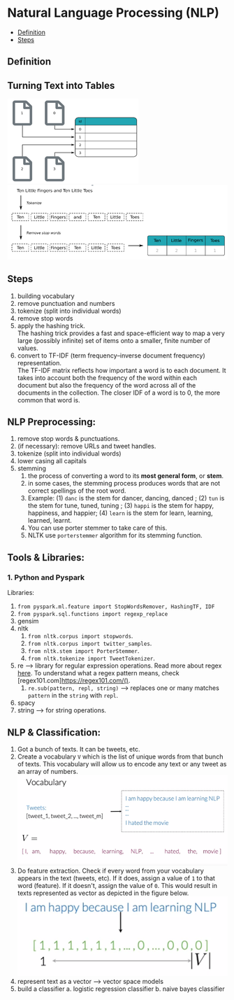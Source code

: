 # Natural Language Processing (NLP)

* [Definition](#definition)
* [Steps](#steps)

## Definition

## Turning Text into Tables
<img src="./images/orpd.png" alt="drawing" width="300"/> <br />
<img src="./images/odmc.png" alt="drawing" width="700"/>


## Steps
1. building vocabulary
2. remove punctuation and numbers
3. tokenize (split into individual words)
4. remove stop words
5. apply the hashing trick. <br />
  The hashing trick provides a fast and space-efficient way to map a very large (possibly infinite) set of items onto a smaller, finite number of values.
5. convert to TF-IDF (term frequency–inverse document frequency) representation. <br />
  The TF-IDF matrix reflects how important a word is to each document. It takes into account both the frequency of the word within each document but also the frequency of the word across all of the documents in the collection. The closer IDF of a word is to 0, the more common that word is. 
  
## NLP Preprocessing:
1. remove stop words & punctuations.
2. (if necessary): remove URLs and tweet handles. 
3. tokenize (split into individual words)
4. lower casing all capitals
5. stemming
    1. the process of converting a word to its **most general form**, or **stem**. 
    2. in some cases, the stemming process produces words that are not correct spellings of the root word.
    3. Example: (1) `danc` is the stem for dancer, dancing, danced ; (2) `tun` is the stem for tune, tuned, tuning ; (3) `happi` is the stem for happy, happiness, and happier; (4) `learn` is the stem for learn, learning, learned, learnt.
    4. You can use porter stemmer to take care of this. 
    5. NLTK use `porterstemmer` algorithm for its stemming function. 

## Tools & Libraries:

### 1. Python and Pyspark

Libraries:
1. `from pyspark.ml.feature import StopWordsRemover, HashingTF, IDF`
2. `from pyspark.sql.functions import regexp_replace`
3. gensim
4. nltk
    1. `from nltk.corpus import stopwords`.
    2. `from nltk.corpus import twitter_samples`.
    3. `from nltk.stem import PorterStemmer`.
    4. `from nltk.tokenize import TweetTokenizer`.
6. re --> library for regular expression operations. Read more about regex [here](https://www.programiz.com/python-programming/regex). To understand what a regex pattern means, check [regex101.com]https://regex101.com/().
    1. `re.sub(pattern, repl, string)`  --> replaces one or many matches `pattern` in the `string` with `repl`.
8. spacy
9. string --> for string operations.

## NLP & Classification:
1. Got a bunch of texts. It can be tweets, etc. 
2. Create a vocabulary `V` which is the list of unique words from that bunch of texts. This vocabulary will allow us to encode any text or any tweet as an array of numbers.<br />
    <img src="./images/vocabulary.png" alt="drawing" width="600"/>
3. Do feature extraction. Check if every word from your vocabulary appears in the text (tweets, etc). If it does, assign a value of `1` to that word (feature). If it doesn't, assign the value of `0`. This would result in texts represented as vector as depicted in the figure below. <br />
    <img src="./images/word2vec.png" alt="drawing" width="600"/>
4. represent text as a vector --> vector space models
5. build a classifier
    a. logistic regression classifier
    b. naive bayes classifier
